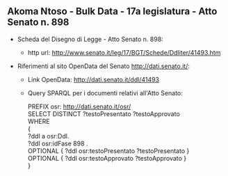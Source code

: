 ## Akoma Ntoso - Bulk Data - 17a legislatura - Atto Senato n. 898 ##

* Scheda del Disegno di Legge - Atto Senato n. 898:
	* http url: http://www.senato.it/leg/17/BGT/Schede/Ddliter/41493.htm

* Riferimenti al sito OpenData del Senato http://dati.senato.it/:
	* Link OpenData: http://dati.senato.it/ddl/41493
	* Query SPARQL per i documenti relativi all'Atto Senato:

        PREFIX osr: <http://dati.senato.it/osr/>  
		SELECT DISTINCT ?testoPresentato ?testoApprovato  
		WHERE  
		{  
		    ?ddl a osr:Ddl.  
		    ?ddl osr:idFase 898 .  
		    OPTIONAL { ?ddl osr:testoPresentato ?testoPresentato }  
		    OPTIONAL { ?ddl osr:testoApprovato ?testoApprovato }  
		}
		
